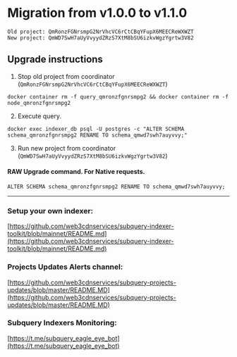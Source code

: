 # Migration from v1.0.0 to v1.1.0
```
Old project: QmRonzFGNrsmpG2NrVhcVC6rCtCBqYFupX6MEECReWXWZT
New project: QmWD7SwH7aUyVvyydZRzS7XtM8bSU6izkvWgzYgrtw3V82
```


## Upgrade instructions
 1) Stop old project from coordinator (`QmRonzFGNrsmpG2NrVhcVC6rCtCBqYFupX6MEECReWXWZT`)

```
docker container rm -f query_qmronzfgnrsmpg2 && docker container rm -f node_qmronzfgnrsmpg2
```

 2) Execute query.

```
docker exec indexer_db psql -U postgres -c "ALTER SCHEMA schema_qmronzfgnrsmpg2 RENAME TO schema_qmwd7swh7auyvvy;"

```

 3) Run new project from coordinator (`QmWD7SwH7aUyVvyydZRzS7XtM8bSU6izkvWgzYgrtw3V82`)

#### RAW Upgrade command. For Native requests.
`ALTER SCHEMA schema_qmronzfgnrsmpg2 RENAME TO schema_qmwd7swh7auyvvy;`


___
### Setup your own indexer:

[https://github.com/web3cdnservices/subquery-indexer-toolkit/blob/mainnet/README.md](https://github.com/web3cdnservices/subquery-indexer-toolkit/blob/mainnet/README.md)

### Projects Updates Alerts channel:

[https://github.com/web3cdnservices/subquery-projects-updates/blob/master/README.MD](https://github.com/web3cdnservices/subquery-projects-updates/blob/master/README.MD)

### Subquery Indexers Monitoring:

[https://t.me/subquery_eagle_eye_bot](https://t.me/subquery_eagle_eye_bot)
